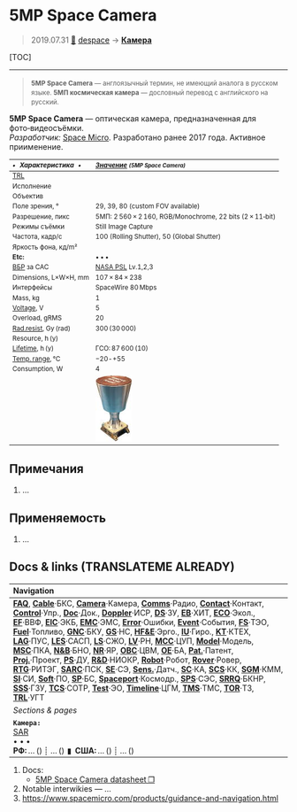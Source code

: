# 5MP Space Camera
> 2019.07.31 [🚀](../index/index.md) [despace](index.md) → **[Камера](cam.md)**

[TOC]

---

> <small>**5MP Space Camera** — англоязычный термин, не имеющий аналога в русском языке. **5МП космическая камера** — дословный перевод с английского на русский.</small>

**5MP Space Camera** — оптическая камера, предназначенная для фото‑видеосъёмки.  
*Разработчик:* [Space Micro](space_micro.md). Разработано ранее 2017 года. Активное приименение.

<small>

|*•    Характеристика    •*|*[Значение](si.md) <small>(5MP Space Camera)</small>*|
|:--|:--|
|[TRL](trl.md)| |
|Исполнение| |
|Объектив| |
|Поле зрения, °|29, 39, 80 (custom FOV available)|
|Разрешение, пикс|5МП: 2 560 × 2 160, RGB/Monochrome, 22 bits (2 × 11‑bit)|
|Режимы съёмки|Still Image Capture|
|Частота, кадр/с|100 (Rolling Shutter), 50 (Global Shutter)|
|Яркость фона, кд/m²| |
|**Etc:**|• • •|
|[ВБР](srrq.md) за САС|[NASA PSL](nasa_psl.md) Lv.1,2,3|
|Dimensions, L×W×H, mm|107 × 84 × 238|
|Интерфейсы|SpaceWire 80 Mbps|
|Mass, kg|1|
|[Voltage](voltage.md), V|5|
|Overload, gRMS|20|
|[Rad.resist](ion_rad.md), Gy (rad)|300 (30 000)|
|Resource, h (y)| |
|[Lifetime](lifetime.md), h (y)|ГСО: 87 600 (10)|
|[Temp. range](tcs.md), ℃|−20 ‑ +55|
|Consumption, W|4|
| |[![](f/cam/nmb/5mp_space_camera_pic1_thumb.jpg)](f/cam/nmb/5mp_space_camera_pic1.jpg)|

</small>



<p style="page-break-after:always"> </p>

## Примечания
   1. …



## Применяемость
   1. …



<p style="page-break-after:always"> </p>

## Docs & links (TRANSLATEME ALREADY)
|Navigation|
|:--|
|**[FAQ](faq.md)**, **[Cable](cable.md)**·БКС, **[Camera](cam.md)**·Камера, **[Comms](comms.md)**·Радио, **[Contact](contact.md)**·Контакт, **[Control](control.md)**·Упр., **[Doc](doc.md)**·Док., **[Doppler](doppler.md)**·ИСР, **[DS](ds.md)**·ЗУ, **[EB](eb.md)**·ХИТ, **[ECO](ecology.md)**·Экол., **[EF](ef.md)**·ВВФ, **[ElC](elc.md)**·ЭКБ, **[EMC](emc.md)**·ЭМС, **[Error](error.md)**·Ошибки, **[Event](event.md)**·События, **[FS](fs.md)**·ТЭО, **[Fuel](fuel.md)**·Топливо, **[GNC](gnc.md)**·БКУ, **[GS](scs.md)**·НС, **[HF&E](hfe.md)**·Эрго., **[IU](iu.md)**·Гиро., **[KT](kt.md)**·КТЕХ, **[LAG](lag.md)**·ПУC, **[LES](les.md)**·САСП, **[LS](ls.md)**·СЖО, **[LV](lv.md)**·РН, **[MCC](mcc.md)**·ЦУП, **[Model](model.md)**·Модель, **[MSC](sc.md)**·ПКА, **[N&B](nnb.md)**·БНО, **[NR](nr.md)**·ЯР, **[OBC](obc.md)**·ЦВМ, **[OE](oe.md)**·БА, **[Pat.](патент.md)**·Патент, **[Proj.](project.md)**·Проект, **[PS](ps.md)**·ДУ, **[R&D](rnd.md)**·НИОКР, **[Robot](robotics.md)**·Робот, **[Rover](rover.md)**·Ровер, **[RTG](rtg.md)**·РИТЭГ, **[SARC](sarc.md)**·ПСК, **[SE](se.md)**·СЭ, **[Sens.](sensor.md)**·Датч., **[SC](sc.md)**·КА, **[SCS](scs.md)**·КК, **[SGM](sgm.md)**·КММ, **[SI](si.md)**·СИ, **[Soft](soft.md)**·ПО, **[SP](sp.md)**·БС, **[Spaceport](spaceport.md)**·Космодр., **[SPS](sps.md)**·СЭС, **[SRRQ](srrq.md)**·БКНР, **[SSS](sss.md)**·ГЗУ, **[TCS](tcs.md)**·СОТР, **[Test](test.md)**·ЭО, **[Timeline](timeline.md)**·ЦГМ, **[TMS](tms.md)**·ТМС, **[TOR](tor.md)**·ТЗ, **[TRL](trl.md)**·УГТ|
|*Sections & pages*|
|**`Камера:`**<br> [SAR](sar.md) <br>• • •<br> **РФ:** … () ┊ … ()  ▮  **США:** … () ┊ … ()|

   1. Docs:
      - [5MP Space Camera datasheet ❐](f/cam/nmb/5mp_space_camera_datasheet.pdf)
   1. Notable interwikies — …
   1. <https://www.spacemicro.com/products/guidance-and-navigation.html>

